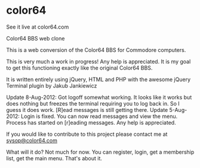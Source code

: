 color64
=======

See it live at color64.com

Color64 BBS web clone

This is a web conversion of the Color64 BBS for Commodore computers.

This is very much a work in progress! Any help is appreciated. 
It is my goal to get this functioning exactly like the original Color64 BBS.

It is written entirely using jQuery, HTML and PHP with the awesome jQuery Terminal plugin by Jakub Jankiewicz

Update 8-Aug-2012: Got logoff somewhat working. It looks like it works but does nothing but freezes the terminal requiring you to log back in. So I guess it does work. [R]ead messages is still getting there. Update 5-Aug-2012: Login is fixed. You can now read messages and view the menu. Process has started on [r]eading messages. Any help is appreciated.

If you would like to contribute to this project please contact me at sysop@color64.com

What will it do? Not much for now. You can register, login, get a membership list, get the main menu. That's about it.
